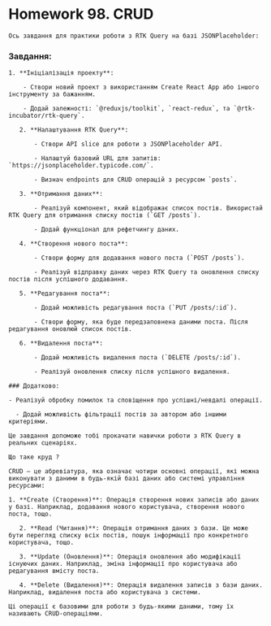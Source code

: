 # Homework 98. CRUD

    Ось завдання для практики роботи з RTK Query на базі JSONPlaceholder:

### Завдання:
    
    1. **Ініціалізація проекту**:
    
        - Створи новий проект з використанням Create React App або іншого інструменту за бажанням.
    
        - Додай залежності: `@reduxjs/toolkit`, `react-redux`, та `@rtk-incubator/rtk-query`.
    
       2. **Налаштування RTK Query**:
    
           - Створи API slice для роботи з JSONPlaceholder API.
    
           - Налаштуй базовий URL для запитів: `https://jsonplaceholder.typicode.com/`.
    
           - Визнач endpoints для CRUD операцій з ресурсом `posts`.
    
       3. **Отримання даних**:
    
           - Реалізуй компонент, який відображає список постів. Використай RTK Query для отримання списку постів (`GET /posts`).
    
           - Додай функціонал для рефетчингу даних.
    
       4. **Створення нового поста**:
    
           - Створи форму для додавання нового поста (`POST /posts`).
    
           - Реалізуй відправку даних через RTK Query та оновлення списку постів після успішного додавання.
    
       5. **Редагування поста**:
    
           - Додай можливість редагування поста (`PUT /posts/:id`).
    
           - Створи форму, яка буде передзаповнена даними поста. Після редагування оновлюй список постів.
    
       6. **Видалення поста**:
    
           - Додай можливість видалення поста (`DELETE /posts/:id`).
    
           - Реалізуй оновлення списку після успішного видалення.
    
    ### Додатково:
    
    - Реалізуй обробку помилок та сповіщення про успішні/невдалі операції.
    
      - Додай можливість фільтрації постів за автором або іншими критеріями.
    
    Це завдання допоможе тобі прокачати навички роботи з RTK Query в реальних сценаріях.
    
    Що таке круд ?
    
    CRUD — це абревіатура, яка означає чотири основні операції, які можна виконувати з даними в будь-якій базі даних або системі управління ресурсами:
    
    1. **Create (Створення)**: Операція створення нових записів або даних у базі. Наприклад, додавання нового користувача, створення нового поста, тощо.
    
       2. **Read (Читання)**: Операція отримання даних з бази. Це може бути перегляд списку всіх постів, пошук інформації про конкретного користувача, тощо.
    
       3. **Update (Оновлення)**: Операція оновлення або модифікації існуючих даних. Наприклад, зміна інформації про користувача або редагування вмісту поста.
    
       4. **Delete (Видалення)**: Операція видалення записів з бази даних. Наприклад, видалення поста або користувача з системи.
    
    Ці операції є базовими для роботи з будь-якими даними, тому їх називають CRUD-операціями.